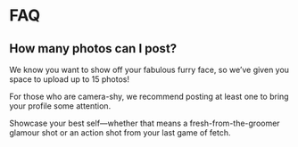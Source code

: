 # FAQ

## How many photos can I post?
 
We know you want to show off your fabulous furry face, so we’ve given you space to upload up to 15 photos! 

For those who are camera-shy, we recommend posting at least one to bring your profile some attention. 

Showcase your best self—whether that means a fresh-from-the-groomer glamour shot or an action shot from your last game of fetch.
